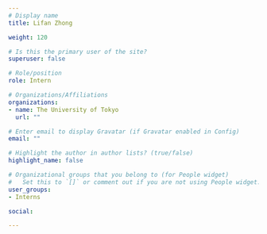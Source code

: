 ```yaml
---
# Display name
title: Lifan Zhong

weight: 120

# Is this the primary user of the site?
superuser: false

# Role/position
role: Intern

# Organizations/Affiliations
organizations:
- name: The University of Tokyo
  url: ""

# Enter email to display Gravatar (if Gravatar enabled in Config)
email: ""

# Highlight the author in author lists? (true/false)
highlight_name: false

# Organizational groups that you belong to (for People widget)
#   Set this to `[]` or comment out if you are not using People widget.
user_groups:
- Interns

social:

---
```

